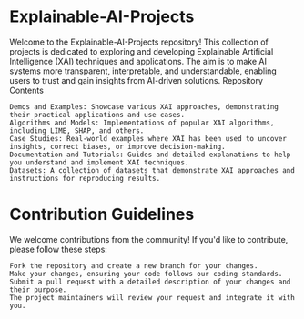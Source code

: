 # Explainable-AI-Projects

Welcome to the Explainable-AI-Projects repository! This collection of projects is dedicated to exploring and developing Explainable Artificial Intelligence (XAI) techniques and applications. The aim is to make AI systems more transparent, interpretable, and understandable, enabling users to trust and gain insights from AI-driven solutions.
Repository Contents

    Demos and Examples: Showcase various XAI approaches, demonstrating their practical applications and use cases.
    Algorithms and Models: Implementations of popular XAI algorithms, including LIME, SHAP, and others.
    Case Studies: Real-world examples where XAI has been used to uncover insights, correct biases, or improve decision-making.
    Documentation and Tutorials: Guides and detailed explanations to help you understand and implement XAI techniques.
    Datasets: A collection of datasets that demonstrate XAI approaches and instructions for reproducing results.

# Contribution Guidelines

We welcome contributions from the community! If you'd like to contribute, please follow these steps:

    Fork the repository and create a new branch for your changes.
    Make your changes, ensuring your code follows our coding standards.
    Submit a pull request with a detailed description of your changes and their purpose.
    The project maintainers will review your request and integrate it with you.
